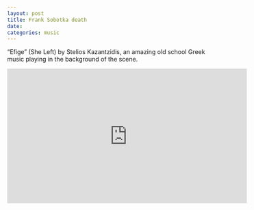```yaml
---
layout: post
title: Frank Sobotka death
date: 
categories: music
---
```


“Efige” (She Left) by Stelios Kazantzidis, an amazing old school Greek music playing in the background of the scene.

<div class="youtube-embed-container">
	<iframe width="560" height="315" src="https://www.youtube.com/embed/JBfxY8auhhI" title="YouTube video player" frameborder="0" allow="accelerometer; autoplay; clipboard-write; encrypted-media; gyroscope; picture-in-picture" allowfullscreen></iframe>
</div>